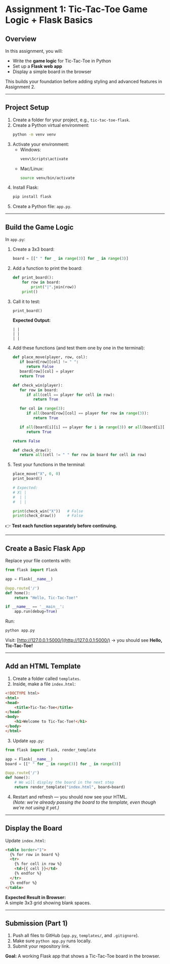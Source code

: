 # Assignment 1: Tic-Tac-Toe Game Logic + Flask Basics

## Overview
In this assignment, you will:  
- Write the **game logic** for Tic-Tac-Toe in Python  
- Set up a **Flask web app**  
- Display a simple board in the browser  

This builds your foundation before adding styling and advanced features in Assignment 2.

---

## Project Setup

1. Create a folder for your project, e.g., `tic-tac-toe-flask`.  
2. Create a Python virtual environment:  
   ```bash
   python -m venv venv
   ```
3. Activate your environment:  
   - Windows:  
     ```bash
     venv\Scripts\activate
     ```
   - Mac/Linux:  
     ```bash
     source venv/bin/activate
     ```
4. Install Flask:  
   ```bash
   pip install flask
   ```
5. Create a Python file: `app.py`.  
---

## Build the Game Logic

In `app.py`:

1. Create a 3x3 board:
   ```python
   board = [[" " for _ in range(3)] for _ in range(3)]
   ```

2. Add a function to print the board:
   ```python
   def print_board():
       for row in board:
           print("|".join(row))
       print()
   ```

3. Call it to test:
   ```python
   print_board()
   ```

   **Expected Output:**  
   ```
   | | 
   | | 
   | | 
   ```

4. Add these functions (and test them one by one in the terminal):  

   ```python
   def place_move(player, row, col):
      if board[row][col] != " ":
         return False
      board[row][col] = player
      return True

   def check_win(player):
      for row in board:
         if all(cell == player for cell in row):
            return True

      for col in range(3):
         if all(board[row][col] == player for row in range(3)):
            return True

      if all(board[i][i] == player for i in range(3)) or all(board[i][2 - i] == player for i in range(3)):
         return True

   return False

   def check_draw():
      return all(cell != " " for row in board for cell in row)
   ```

5. Test your functions in the terminal:  

   ```python
   place_move("X", 0, 0)
   print_board()

   # Expected:
   # X| | 
   #  | | 
   #  | | 

   print(check_win("X"))   # False
   print(check_draw())     # False
   ```

👉 **Test each function separately before continuing.**

---

## Create a Basic Flask App

Replace your file contents with:

```python
from flask import Flask

app = Flask(__name__)

@app.route('/')
def home():
    return "Hello, Tic-Tac-Toe!"

if __name__ == '__main__':
    app.run(debug=True)
```

Run:
```bash
python app.py
```

Visit: [http://127.0.0.1:5000/](http://127.0.0.1:5000/) → you should see **Hello, Tic-Tac-Toe!**

---

## Add an HTML Template

1. Create a folder called `templates`.  
2. Inside, make a file `index.html`:

```html
<!DOCTYPE html>
<html>
<head>
    <title>Tic-Tac-Toe</title>
</head>
<body>
    <h1>Welcome to Tic-Tac-Toe!</h1>
</body>
</html>
```

3. Update `app.py`:

```python
from flask import Flask, render_template

app = Flask(__name__)
board = [[" " for _ in range(3)] for _ in range(3)]

@app.route('/')
def home():
    # We will display the board in the next step
    return render_template("index.html", board=board)
```

4. Restart and refresh — you should now see your HTML.  
   *(Note: we’re already passing the board to the template, even though we’re not using it yet.)*

---

## Display the Board

Update `index.html`:

```html
<table border="1">
  {% for row in board %}
  <tr>
    {% for cell in row %}
    <td>{{ cell }}</td>
    {% endfor %}
  </tr>
  {% endfor %}
</table>
```

**Expected Result in Browser:**  
A simple 3x3 grid showing blank spaces.

---

## Submission (Part 1)
1. Push all files to GitHub (`app.py`, `templates/`, and `.gitignore`).  
2. Make sure `python app.py` runs locally.  
3. Submit your repository link.  

**Goal:** A working Flask app that shows a Tic-Tac-Toe board in the browser.  
